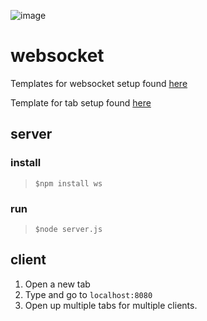 ![image](https://user-images.githubusercontent.com/4059636/74223561-447d2600-4cb7-11ea-890f-9c027a8a95bb.png)


# websocket
Templates for websocket setup found [here](https://javascript.info/websocket)

Template for tab setup found [here](https://www.w3schools.com/howto/howto_js_tabs.asp)

## server
### install
> `$npm install ws`
### run
> `$node server.js`

## client
1. Open a new tab
2. Type and go to `localhost:8080`
3. Open up multiple tabs for multiple clients.